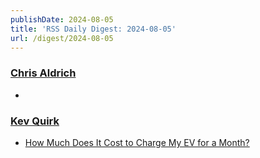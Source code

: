 ```yaml
---
publishDate: 2024-08-05
title: 'RSS Daily Digest: 2024-08-05'
url: /digest/2024-08-05
---
```


### [Chris Aldrich](https://boffosocko.com/)

  * [](https://boffosocko.com/2024/08/04/my-last-typewriter-maybe/)
  
### [Kev Quirk](https://kevquirk.com/)

  * [How Much Does It Cost to Charge My EV for a Month?](https://kevquirk.com/blog/how-much-does-it-cost-to-charge-my-ev-for-a-month)
  

